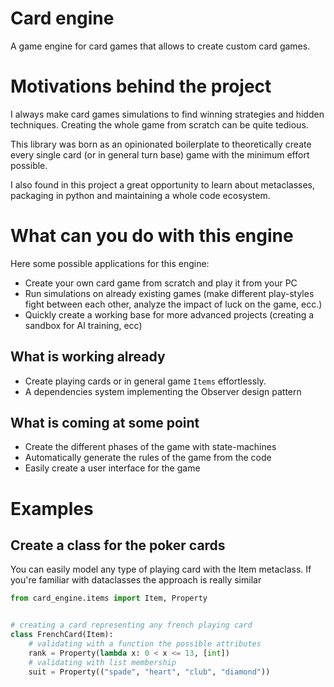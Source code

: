 # Card engine
A game engine for card games that allows to create custom card games.

# Motivations behind the project

I always make card games simulations to find winning strategies and hidden techniques. Creating the whole game from scratch can be quite tedious.

This library was born as an opinionated boilerplate to theoretically create every single card (or in general turn base) game with the minimum effort possible.

I also found in this project a great opportunity to learn about metaclasses, packaging in python and maintaining a whole code ecosystem.

# What can you do with this engine
Here some possible applications for this engine:
* Create your own card game from scratch and play it from your PC
* Run simulations on already existing games (make different play-styles fight between each other, analyze the impact of luck on the game, ecc.)
* Quickly create a working base for more advanced projects (creating a sandbox for AI training, ecc)

## What is working already
* Create playing cards or in general game `Items` effortlessly.
* A dependencies system implementing the Observer design pattern
## What is coming at some point
* Create the different phases of the game with state-machines
* Automatically generate the rules of the game from the code
* Easily create a user interface for the game

# Examples
## Create a class for the poker cards
You can easily model any type of playing card with the Item metaclass. If you're familiar with dataclasses the approach is really similar

```python
from card_engine.items import Item, Property


# creating a card representing any french playing card
class FrenchCard(Item):
    # validating with a function the possible attributes
    rank = Property(lambda x: 0 < x <= 13, [int])
    # validating with list membership
    suit = Property(("spade", "heart", "club", "diamond"))
```